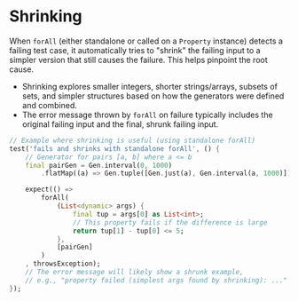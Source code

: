 # Shrinking

When `forAll` (either standalone or called on a `Property` instance) detects a failing test case, it automatically tries to "shrink" the failing input to a simpler version that still causes the failure. This helps pinpoint the root cause.

*   Shrinking explores smaller integers, shorter strings/arrays, subsets of sets, and simpler structures based on how the generators were defined and combined.
*   The error message thrown by `forAll` on failure typically includes the original failing input and the final, shrunk failing input.

```dart
// Example where shrinking is useful (using standalone forAll)
test('fails and shrinks with standalone forAll', () {
    // Generator for pairs [a, b] where a <= b
    final pairGen = Gen.interval(0, 1000)
        .flatMap((a) => Gen.tuple([Gen.just(a), Gen.interval(a, 1000)]));

    expect(() =>
        forAll(
            (List<dynamic> args) {
                final tup = args[0] as List<int>;
                // This property fails if the difference is large
                return tup[1] - tup[0] <= 5;
            },
            [pairGen]
        )
    , throwsException);
    // The error message will likely show a shrunk example,
    // e.g., "property failed (simplest args found by shrinking): ..."
});
```
